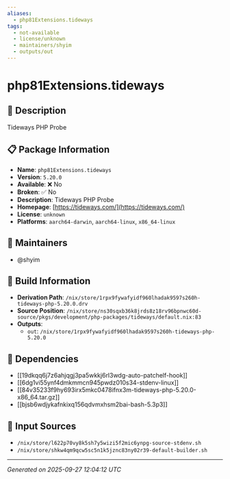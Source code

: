 ```yaml
---
aliases:
  - php81Extensions.tideways
tags:
  - not-available
  - license/unknown
  - maintainers/shyim
  - outputs/out
---
```


# php81Extensions.tideways

## 📝 Description

Tideways PHP Probe

## 📋 Package Information

- **Name**: `php81Extensions.tideways`
- **Version**: `5.20.0`
- **Available**: ❌ No
- **Broken**: ✅ No
- **Description**: Tideways PHP Probe
- **Homepage**: [https://tideways.com/](https://tideways.com/)
- **License**: `unknown`
- **Platforms**: `aarch64-darwin`, `aarch64-linux`, `x86_64-linux`
## 👥 Maintainers

- @shyim


## 🔧 Build Information

- **Derivation Path**: `/nix/store/1rpx9fywafyidf960lhadak9597s260h-tideways-php-5.20.0.drv`
- **Source Position**: `/nix/store/ns30sqxb36k8jrds8z18rv96bpnwc60d-source/pkgs/development/php-packages/tideways/default.nix:83`
- **Outputs**:
  - `out`:  `/nix/store/1rpx9fywafyidf960lhadak9597s260h-tideways-php-5.20.0`

## 🔗 Dependencies

- [[19dkqq6j7z6ahjqgj3pa5wkkj6rl3wdg-auto-patchelf-hook]]
- [[6dg1vi55ynf4dmkmmcn945pwdz010s34-stdenv-linux]]
- [[84v35233f9hy693irx5mkc0478ifnx3m-tideways-php-5.20.0-x86_64.tar.gz]]
- [[bjsb6wdjykafnkixq156qdvmxhsm2bai-bash-5.3p3]]

## 📁 Input Sources

- `/nix/store/l622p70vy8k5sh7y5wizi5f2mic6ynpg-source-stdenv.sh`
- `/nix/store/shkw4qm9qcw5sc5n1k5jznc83ny02r39-default-builder.sh`

---
*Generated on 2025-09-27 12:04:12 UTC*
